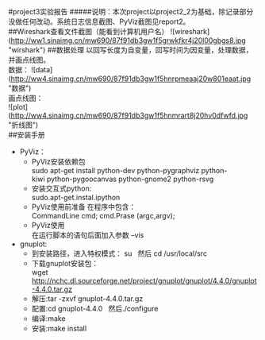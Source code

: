 #project3实验报告
#####说明：本次project以project2_2为基础，除记录部分没做任何改动。系统日志信息截图、PyViz截图见report2。
<br>
##Wireshark查看文件截图（能看到计算机用户名）
![wireshark] (http://ww1.sinaimg.cn/mw690/87f91db3gw1f5grwkfkr4j20l00gbgs8.jpg "wirshark")
##数据处理
以回写长度为自变量，回写时间为因变量，处理数据，并画点线图。<br>
数据： 
![data] (http://ww4.sinaimg.cn/mw690/87f91db3gw1f5hnrpmeaaj20w801eaat.jpg "数据")<br>
画点线图： <br> 
![plot] (http://ww4.sinaimg.cn/mw690/87f91db3gw1f5hnmrart8j20hv0dfwfd.jpg "折线图")<br>
##安装手册
* PyViz：
  * PyViz安装依赖包<br>
sudo apt-get install python-dev python-pygraphviz python-kiwi python-pygoocanvas python-gnome2 python-rsvg
  * 安装交互式python:<br>
sudo.apt-get.instal.ipython
  * PyViz使用前准备
在程序中包含：<br>
CommandLine cmd;
cmd.Prase (argc,argv);
  * PyViz使用<br>
在运行脚本的语句后面加入参数 –vis
* gnuplot:
  * 到安装路径，进入特权模式： su   然后 cd /usr/local/src
  * 下载gnuplot安装包：<br>
wget http://nchc.dl.sourceforge.net/project/gnuplot/gnuplot/4.4.0/gnuplot-4.4.0.tar.gz
  * 解压:tar -zxvf gnuplot-4.4.0.tar.gz
  * 配置:cd gnuplot-4.4.0   然后./configure
  * 编译:make
  * 安装:make install
